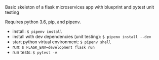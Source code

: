 Basic skeleton of a flask microservices app with blueprint and pytest unit testing

Requires python 3.6, pip, and pipenv. 

* install: `$ pipenv install`
* install with dev dependencies (unit testing): `$ pipenv install --dev`
* start python virtual environment: `$ pipenv shell`
* run: `$ FLASK_ENV=development flask run`
* run tests: `$ pytest -v`

